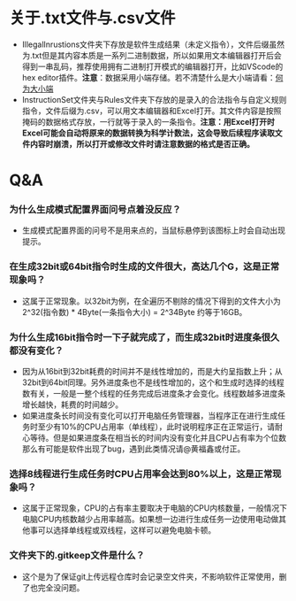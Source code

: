 # 关于.txt文件与.csv文件
- IllegalInrustions文件夹下存放是软件生成结果（未定义指令），文件后缀虽然为.txt但是其内容本质是一系列二进制数据，所以如果用文本编辑器打开后会得到一串乱码，推荐使用拥有二进制打开模式的编辑器打开，比如VScode的hex editor插件。**注意**：数据采用小端存储。若不清楚什么是大小端请看：[何为大小端](https://blog.csdn.net/wwwlyj123321/article/details/100066463)
- InstructionSet文件夹与Rules文件夹下存放的是录入的合法指令与自定义规则指令，文件后缀为.csv，可以用文本编辑器和Excel打开。其文件内容是按照掩码的数据格式存放，一行就等于录入的一条指令。**注意：用Excel打开时Excel可能会自动将原来的数据转换为科学计数法，这会导致后续程序读取文件内容时崩溃，所以打开或修改文件时请注意数据的格式是否正确。**

# Q&A
### 为什么生成模式配置界面问号点着没反应？
- 生成模式配置界面的问号不是用来点的，当鼠标悬停到该图标上时会自动出现提示。
### 在生成32bit或64bit指令时生成的文件很大，高达几个G，这是正常现象吗？
- 这属于正常现象。以32bit为例，在全遍历不剔除的情况下得到的文件大小为2^32(指令数) * 4Byte(一条指令大小) = 2^34Byte 约等于16GB。
### 为什么生成16bit指令时一下子就完成了，而生成32bit时进度条很久都没有变化？
- 因为从16bit到32bit耗费的时间并不是线性增加的，而是大约呈指数上升；从32bit到64bit同理。另外进度条也不是线性增加的，这个和生成时选择的线程数有关，一般是一整个线程的任务完成后进度条才会变化。线程数越多进度条增长越快，耗费的时间越少。
- 如果进度条长时间没有变化可以打开电脑任务管理器，当程序正在进行生成任务时至少有10%的CPU占用率（单线程），此时说明程序正在正常运行，请耐心等待。但是如果进度条在相当长的时间内没有变化并且CPU占有率为个位数那么有可能是软件出现了bug，遇到此类情况请@黄福鑫或付正。
### 选择8线程进行生成任务时CPU占用率会达到80%以上，这是正常现象吗？
- 这属于正常现象，CPU的占有率主要取决于电脑的CPU内核数量，一般情况下电脑CPU内核数越少占用率越高。如果想一边进行生成任务一边使用电动做其他事可以选择单线程或双线程，这样可以避免电脑卡顿。
### 文件夹下的.gitkeep文件是什么？
- 这个是为了保证git上传远程仓库时会记录空文件夹，不影响软件正常使用，删了也完全没问题。